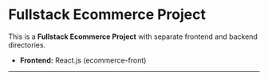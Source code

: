 # Fullstack Ecommerce Project

This is a **Fullstack Ecommerce Project** with separate frontend and backend directories.

- **Frontend:** React.js (ecommerce-front)

---
